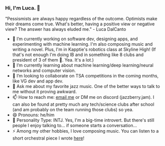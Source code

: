 ### Hi, I'm Luca. 👋

"Pessismists are always happy regardless of the outcome. Optimists make their dreams come true. What's better, having a positive view or negative view? The answer has always eluded me." - Luca DalCanto

- 🔭 I’m currently working on software dev, designing apps, and experimenting with machine learning. I'm also composing music and writing a novel. Plus, I'm in Kapptie's robotics class at Skyline High!
    (If that's not enough I'm doing IB and in something like 8 clubs and president of 3 of them 🫠. Yea. It's a lot.)
- 🌱 I’m currently learning about machine learning/deep learning/neural networks and computer vision.
- 👯 I’m looking to collaborate on TSA competitions in the coming months, like VG dev and app dev.
- 💬 Ask me about my favorite jazz music. One of the better ways to talk to me without it proving awkward.
- 📫 How to reach me: [email me](mailto:lucadalcanto7@gmail.com) or DM me on discord (jazzberry.jam). I can also be found at pretty much any tech/science clubs after school (and am probably on the team running those clubs) so yea.
- 😄 Pronouns: he/him
- 🤔 Personality Type: INTJ. Yes, I'm a big-time introvert. But there's still people I enjoy talking to... if someone starts a conversation...
- ⚡ Among my other hobbies, I love composing music. You can listen to a short orchestral piece I wrote [here](https://musescore.com/user/40316551/scores/11059336)!

<!--
**Luca-Skyline/Luca-Skyline** is a ✨ _special_ ✨ repository because its `README.md` (this file) appears on your GitHub profile.

Here are some ideas to get you started:

- 🔭 I’m currently working on ...
- 🌱 I’m currently learning ...
- 👯 I’m looking to collaborate on ...
- 🤔 I’m looking for help with ...
- 💬 Ask me about ...
- 📫 How to reach me: ...
- 😄 Pronouns: ...
- ⚡ Fun fact: ...
-->
